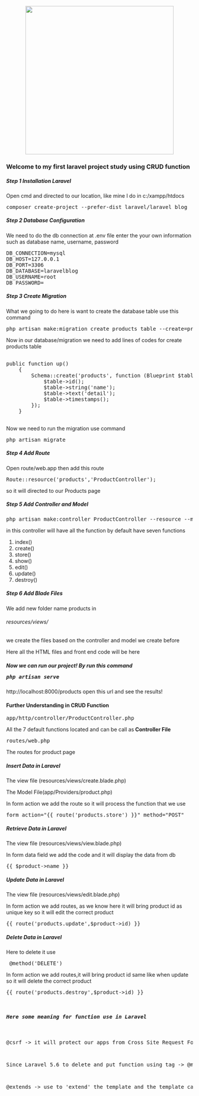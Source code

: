 <p align="center"><a href="https://laravel.com" target="_blank"><img src="https://raw.githubusercontent.com/laravel/art/master/logo-lockup/5%20SVG/2%20CMYK/1%20Full%20Color/laravel-logolockup-cmyk-red.svg" width="400"></a></p>

<h3>Welcome to my first laravel project study using CRUD function</h3>
<h5> Step 1 Installation Laravel </h5>
<p> Open cmd and directed to our location, like mine I do in c:/xampp/htdocs <pre>composer create-project --prefer-dist laravel/laravel blog</pre></p>
<h5> Step 2 Database Configuration </h5>
<p> We need to do the db connection at .env file enter the your own information such as database name, username, password <pre>
DB_CONNECTION=mysql
DB_HOST=127.0.0.1
DB_PORT=3306
DB_DATABASE=laravelblog
DB_USERNAME=root
DB_PASSWORD=
</pre></p>
<h5> Step 3 Create Migration</h5>
<p> What we going to do here is want to create the database table use this command <pre>php artisan make:migration create_products_table --create=products</pre></p>
<p> Now in our database/migration we need to add lines of codes for create products table <pre> 
public function up()
    {
        Schema::create('products', function (Blueprint $table) {
            $table->id();
            $table->string('name');
            $table->text('detail');
            $table->timestamps();
        });
    }
 </pre></p>
 <p> Now we need to run the migration use command <pre>php artisan migrate</pre></p>
 <h5> Step 4 Add Route </h5>
 <p> Open route/web.app then add this route<pre>Route::resource('products','ProductController');</pre> so it will directed to our Products page</p>
 <h5> Step 5 Add Controller and Model </h5>
 <p><pre>php artisan make:controller ProductController --resource --model=Product</pre> in this controller will have all the function by default have seven functions</p>
 <ol>
  <li>index()</li>
  <li>create()</li>
  <li>store()</li>
  <li>show()</li>
  <li>edit()</li>
  <li>update()</li>
  <li>destroy()</li>
</ol>
<h5>Step 6 Add Blade Files</h5>
<p>We add new folder name products in <h6>resources/views/</h6> we create the files based on the controller and model we create before</p>
<p>Here all the HTML files and front end code will be here</p>
<h5> Now we can run our project! By run this command <pre>php artisan serve</pre></h5>
<p>http://localhost:8000/products open this url and see the results!</p>

<h4> Further Understanding in CRUD Function</h4>
<pre>app/http/controller/ProductController.php</pre><p>All the 7 default functions located and can be call as<b> Controller File</b></p>
<pre>routes/web.php</pre><p>The routes for product page</p>
<h5>Insert Data in Laravel</h5>
<p>The view file (resources/views/create.blade.php)</p>
<p>The Model File(app/Providers/product.php)</p>
<p>In form action we add the route so it will process the function that we use<pre>form action="{{ route('products.store') }}" method="POST"</pre></p>
<h5>Retrieve Data in Laravel</h5>
<p>The view file (resources/views/view.blade.php)</p>
<p>In form data field we add the code and it will display the data from db<pre>{{ $product->name }}</pre></p>
<h5>Update Data in Laravel</h5>
<p>The view file (resources/views/edit.blade.php)</p>
<p>In form action we add routes, as we know here it will bring product id as unique key so it will edit the correct product<pre>{{ route('products.update',$product->id) }}</pre></p>
<h5>Delete Data in Laravel</h5>
<p>Here to delete it use<pre> @method('DELETE')</pre><p>
<p>In form action we add routes,it will bring product id same like when update so it will delete the correct product<pre>{{ route('products.destroy',$product->id) }}</p>
<h5>Here some meaning for function use in Laravel</h5>
<p>@csrf -> it will protect our apps from Cross Site Request Forgery attacks, it will create csrf token for each active session to verify auntheticated user</p>
<p>Since Laravel 5.6 to delete and put function using tag -> @method("DELETE") and @method("PUT")</p>
<p>@extends -> use to 'extend' the template and the template can extend using own section using -> @yield</p>
 
  
